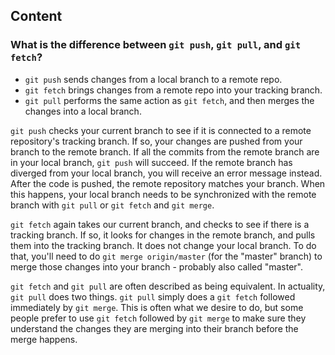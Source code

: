 ## Content

### What is the difference between `git push`, `git pull`, and `git fetch`?

- `git push` sends changes from a local branch to a remote repo.
- `git fetch` brings changes from a remote repo into your tracking branch.
- `git pull` performs the same action as `git fetch`, and then merges the changes into a local branch.

`git push` checks your current branch to see if it is connected to a remote repository's tracking branch. If so, your changes are pushed from your branch to the remote branch. If all the commits from the remote branch are in your local branch, `git push` will succeed. If the remote branch has diverged from your local branch, you will receive an error message instead. After the code is pushed, the remote repository matches your branch.  When this happens, your local branch needs to be synchronized with the remote branch with `git pull` or `git fetch` and `git merge`. 

`git fetch` again takes our current branch, and checks to see if there is a tracking branch. If so, it looks for changes in the remote branch, and pulls them into the tracking branch. It does not change your local branch. To do that, you'll need to do `git merge origin/master` (for the "master" branch) to merge those changes into your branch - probably also called "master".

`git fetch` and `git pull` are often described as being equivalent. In actuality, `git pull` does two things.  `git pull` simply does a `git fetch` followed immediately by `git merge`. This is often what we desire to do, but some people prefer to use `git fetch` followed by `git merge` to make sure they understand the changes they are merging into their branch before the merge happens.